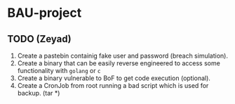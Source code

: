 # BAU-project
## TODO (Zeyad)
1. Create a pastebin containig fake user and password (breach simulation).
2. Create a binary that can be easily reverse engineered to access some functionality with `golang` or `c`
3. Create a binary vulnerable to BoF to get code execution (optional).
4. Create a CronJob from root running a bad script which is used for backup. (tar *)
